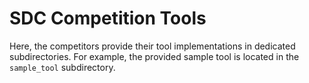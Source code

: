 # SDC Competition Tools
Here, the competitors provide their tool implementations in dedicated subdirectories.
For example, the provided sample tool is located in the `sample_tool` subdirectory.
